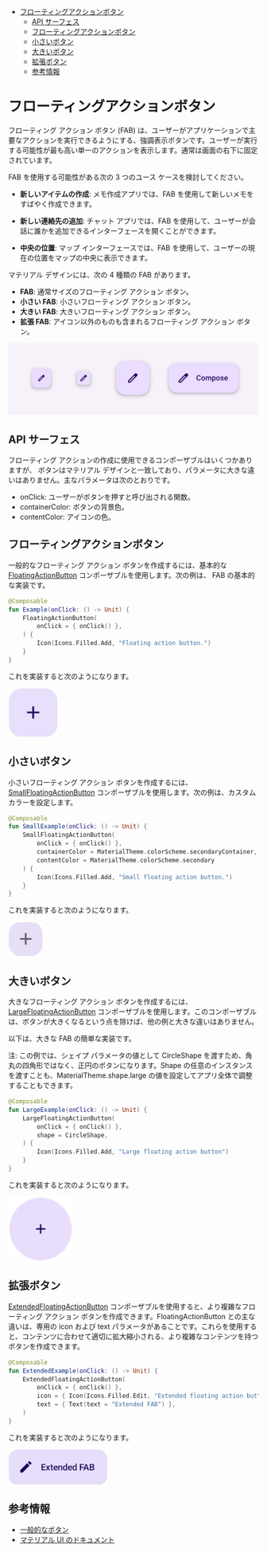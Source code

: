 - [フローティングアクションボタン](#フローティングアクションボタン)
  - [API サーフェス](#api-サーフェス)
  - [フローティングアクションボタン](#フローティングアクションボタン-1)
  - [小さいボタン](#小さいボタン)
  - [大きいボタン](#大きいボタン)
  - [拡張ボタン](#拡張ボタン)
  - [参考情報](#参考情報)


# フローティングアクションボタン

フローティング アクション ボタン (FAB) は、ユーザーがアプリケーションで主要なアクションを実行できるようにする、強調表示ボタンです。ユーザーが実行する可能性が最も高い単一のアクションを表示します。通常は画面の右下に固定されています。

FAB を使用する可能性がある次の 3 つのユース ケースを検討してください。

- **新しいアイテムの作成**: メモ作成アプリでは、FAB を使用して新しいメモをすばやく作成できます。

- **新しい連絡先の追加**: チャット アプリでは、FAB を使用して、ユーザーが会話に誰かを追加できるインターフェースを開くことができます。

- **中央の位置**: マップ インターフェースでは、FAB を使用して、ユーザーの現在の位置をマップの中央に表示できます。

マテリアル デザインには、次の 4 種類の FAB があります。

- **FAB**: 通常サイズのフローティング アクション ボタン。
- **小さい FAB**: 小さいフローティング アクション ボタン。
- **大きい FAB**: 大きいフローティング アクション ボタン。
- **拡張 FAB**: アイコン以外のものも含まれるフローティング アクション ボタン。

<img src="./画像/4種類のFAB.svg" width="600">


## API サーフェス

フローティング アクションの作成に使用できるコンポーザブルはいくつかありますが、 ボタンはマテリアル デザインと一致しており、パラメータに大きな違いはありません。主なパラメータは次のとおりです。

- onClick: ユーザーがボタンを押すと呼び出される関数。
- containerColor: ボタンの背景色。
- contentColor: アイコンの色。


## フローティングアクションボタン

一般的なフローティング アクション ボタンを作成するには、基本的な [FloatingActionButton](https://developer.android.com/reference/kotlin/androidx/compose/material3/package-summary?hl=ja&_gl=1*x27yam*_up*MQ..*_ga*NTY3MDY5MDA1LjE3MjQ2NTg1MjY.*_ga_6HH9YJMN9M*MTcyNTAyODI3OS40LjAuMTcyNTAyODI3OS4wLjAuMA..#FloatingActionButton(kotlin.Function0,androidx.compose.ui.Modifier,androidx.compose.ui.graphics.Shape,androidx.compose.ui.graphics.Color,androidx.compose.ui.graphics.Color,androidx.compose.material3.FloatingActionButtonElevation,androidx.compose.foundation.interaction.MutableInteractionSource,kotlin.Function0)) コンポーザブルを使用します。次の例は、 FAB の基本的な実装です。

```kotlin
@Composable
fun Example(onClick: () -> Unit) {
    FloatingActionButton(
        onClick = { onClick() },
    ) {
        Icon(Icons.Filled.Add, "Floating action button.")
    }
}
```

これを実装すると次のようになります。

<img src="./画像/フローティングアクションボタン.png" width="100">


## 小さいボタン

小さいフローティング アクション ボタンを作成するには、 [SmallFloatingActionButton](https://developer.android.com/reference/kotlin/androidx/compose/material3/package-summary?hl=ja&_gl=1*x27yam*_up*MQ..*_ga*NTY3MDY5MDA1LjE3MjQ2NTg1MjY.*_ga_6HH9YJMN9M*MTcyNTAyODI3OS40LjAuMTcyNTAyODI3OS4wLjAuMA..#SmallFloatingActionButton(kotlin.Function0,androidx.compose.ui.Modifier,androidx.compose.ui.graphics.Shape,androidx.compose.ui.graphics.Color,androidx.compose.ui.graphics.Color,androidx.compose.material3.FloatingActionButtonElevation,androidx.compose.foundation.interaction.MutableInteractionSource,kotlin.Function0)) コンポーザブルを使用します。次の例は、カスタムカラーを設定します。

```kotlin
@Composable
fun SmallExample(onClick: () -> Unit) {
    SmallFloatingActionButton(
        onClick = { onClick() },
        containerColor = MaterialTheme.colorScheme.secondaryContainer,
        contentColor = MaterialTheme.colorScheme.secondary
    ) {
        Icon(Icons.Filled.Add, "Small floating action button.")
    }
}
```

これを実装すると次のようになります。

<img src="./画像/小さいFAB.png" width="70">


## 大きいボタン

大きなフローティング アクション ボタンを作成するには、 [LargeFloatingActionButton](https://developer.android.com/reference/kotlin/androidx/compose/material3/package-summary?hl=ja&_gl=1*zi2ys5*_up*MQ..*_ga*NTY3MDY5MDA1LjE3MjQ2NTg1MjY.*_ga_6HH9YJMN9M*MTcyNTAyODI3OS40LjAuMTcyNTAyODI3OS4wLjAuMA..#LargeFloatingActionButton(kotlin.Function0,androidx.compose.ui.Modifier,androidx.compose.ui.graphics.Shape,androidx.compose.ui.graphics.Color,androidx.compose.ui.graphics.Color,androidx.compose.material3.FloatingActionButtonElevation,androidx.compose.foundation.interaction.MutableInteractionSource,kotlin.Function0)) コンポーザブルを使用します。このコンポーザブルは、ボタンが大きくなるという点を除けば、他の例と大きな違いはありません。

以下は、大きな FAB の簡単な実装です。

注: この例では、シェイプ パラメータの値として CircleShape を渡すため、角丸の四角形ではなく、正円のボタンになります。Shape の任意のインスタンスを渡すことも、MaterialTheme.shape.large の値を設定してアプリ全体で調整することもできます。

```kotlin
@Composable
fun LargeExample(onClick: () -> Unit) {
    LargeFloatingActionButton(
        onClick = { onClick() },
        shape = CircleShape,
    ) {
        Icon(Icons.Filled.Add, "Large floating action button")
    }
}
```

これを実装すると次のようになります。

<img src="./画像/大きいFAB.png" width="130">


## 拡張ボタン

[ExtendedFloatingActionButton](https://developer.android.com/reference/kotlin/androidx/compose/material3/package-summary?hl=ja&_gl=1*sh2tvs*_up*MQ..*_ga*NTY3MDY5MDA1LjE3MjQ2NTg1MjY.*_ga_6HH9YJMN9M*MTcyNTAyODI3OS40LjAuMTcyNTAyODI3OS4wLjAuMA..#ExtendedFloatingActionButton(kotlin.Function0,kotlin.Function0,kotlin.Function0,androidx.compose.ui.Modifier,kotlin.Boolean,androidx.compose.ui.graphics.Shape,androidx.compose.ui.graphics.Color,androidx.compose.ui.graphics.Color,androidx.compose.material3.FloatingActionButtonElevation,androidx.compose.foundation.interaction.MutableInteractionSource)) コンポーザブルを使用すると、より複雑なフローティング アクション ボタンを作成できます。FloatingActionButton との主な違いは、専用の icon および text パラメータがあることです。これらを使用すると、コンテンツに合わせて適切に拡大縮小される、より複雑なコンテンツを持つボタンを作成できます。

```kotlin
@Composable
fun ExtendedExample(onClick: () -> Unit) {
    ExtendedFloatingActionButton(
        onClick = { onClick() },
        icon = { Icon(Icons.Filled.Edit, "Extended floating action button.") },
        text = { Text(text = "Extended FAB") },
    )
}
```

これを実装すると次のようになります。

<img src="./画像/拡張FAB.png" width="200">


## 参考情報

- [一般的なボタン](https://developer.android.com/develop/ui/compose/components/button?hl=ja&_gl=1*ndu3xu*_up*MQ..*_ga*NTY3MDY5MDA1LjE3MjQ2NTg1MjY.*_ga_6HH9YJMN9M*MTcyNTAyODI3OS40LjAuMTcyNTAyODI3OS4wLjAuMA..)
- [マテリアル UI のドキュメント](https://m3.material.io/components/floating-action-button/overview)





